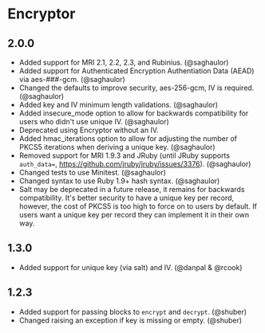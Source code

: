 # Encryptor #

## 2.0.0 ##

* Added support for MRI 2.1, 2.2, 2.3, and Rubinius. (@saghaulor)
* Added support for Authenticated Encryption Authentiation Data (AEAD) via aes-###-gcm. (@saghaulor)
* Changed the defaults to improve security, aes-256-gcm, IV is required. (@saghaulor)
* Added key and IV minimum length validations. (@saghaulor)
* Added insecure_mode option to allow for backwards compatibility for users who didn't use unique IV. (@saghaulor)
* Deprecated using Encryptor without an IV.
* Added hmac_iterations option to allow for adjusting the number of PKCS5 iterations when deriving a unique key. (@saghaulor)
* Removed support for MRI 1.9.3 and JRuby (until JRuby supports `auth_data=`, https://github.com/jruby/jruby/issues/3376). (@saghaulor)
* Changed tests to use Minitest. (@saghaulor)
* Changed syntax to use Ruby 1.9+ hash syntax. (@saghaulor)
* Salt may be deprecated in a future release, it remains for backwards compatibility. It's better security to have a unique key per record, however, the cost of PKCS5 is too high to force on to users by default. If users want a unique key per record they can implement it in their own way.

## 1.3.0 ##

* Added support for unique key (via salt) and IV. (@danpal & @rcook)

## 1.2.3 ##

* Added support for passing blocks to `encrypt` and `decrypt`. (@shuber)
* Changed raising an exception if key is missing or empty. (@shuber)
